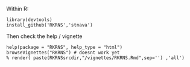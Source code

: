 Within R:

```
library(devtools)
install_github('RKRNS','stnava')
```

Then check the help / vignette

```
help(package = "RKRNS", help_type = "html")
browseVignettes("RKRNS") # doesnt work yet
% render( paste(RKRNSsrcdir,"/vignettes/RKRNS.Rmd",sep='') ,'all')
```
